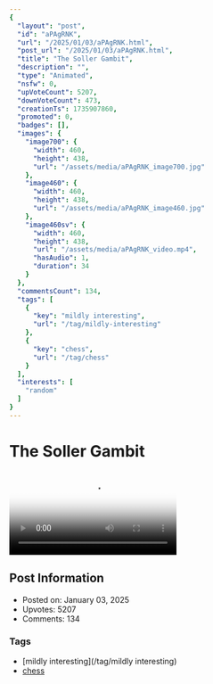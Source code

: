 ```yaml
---
{
  "layout": "post",
  "id": "aPAgRNK",
  "url": "/2025/01/03/aPAgRNK.html",
  "post_url": "/2025/01/03/aPAgRNK.html",
  "title": "The Soller Gambit",
  "description": "",
  "type": "Animated",
  "nsfw": 0,
  "upVoteCount": 5207,
  "downVoteCount": 473,
  "creationTs": 1735907860,
  "promoted": 0,
  "badges": [],
  "images": {
    "image700": {
      "width": 460,
      "height": 438,
      "url": "/assets/media/aPAgRNK_image700.jpg"
    },
    "image460": {
      "width": 460,
      "height": 438,
      "url": "/assets/media/aPAgRNK_image460.jpg"
    },
    "image460sv": {
      "width": 460,
      "height": 438,
      "url": "/assets/media/aPAgRNK_video.mp4",
      "hasAudio": 1,
      "duration": 34
    }
  },
  "commentsCount": 134,
  "tags": [
    {
      "key": "mildly interesting",
      "url": "/tag/mildly-interesting"
    },
    {
      "key": "chess",
      "url": "/tag/chess"
    }
  ],
  "interests": [
    "random"
  ]
}
---
```


# The Soller Gambit

<video controls playsinline loop poster="/assets/media/aPAgRNK_image460.jpg">
  <source src="/assets/media/aPAgRNK_video.mp4" type="video/mp4">
  Your browser does not support the video tag.
</video>

## Post Information

- Posted on: January 03, 2025
- Upvotes: 5207
- Comments: 134

### Tags

- [mildly interesting](/tag/mildly interesting)
- [chess](/tag/chess)
